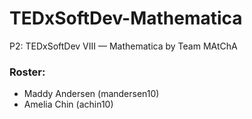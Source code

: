 # TEDxSoftDev-Mathematica
P2: TEDxSoftDev VIII — Mathematica by Team MAtChA

### Roster:
* Maddy Andersen (mandersen10)
* Amelia Chin (achin10)
